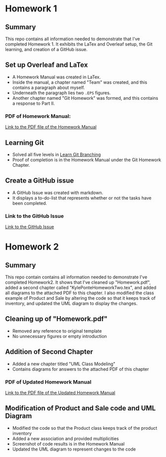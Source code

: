 # Homework 1 

## Summary
This repo contains all information needed to demonstrate that I've completed Homework 1. It exhibits the LaTex and Overleaf setup, the Git learning, and creation of a GitHub issue.

## Set up Overleaf and LaTex
- A Homework Manual was created in LaTex.
- Inside the manual, a chapter named "Team" was created, and this contains a paragraph about myself.
- Underneath the paragraph lies two `.EPS` figures.
- Another chapter named "Git Homework" was formed, and this contains a response to Part II.

### PDF of Homework Manual:
[Link to the PDF file of the Homework Manual](https://github.com/kyleponte/Homework1/blob/main/Homework1.pdf)

## Learning Git
- Solved all five levels in [Learn Git Branching](https://learngitbranching.js.org/)
- Proof of completion is in the Homework Manual under the Git Homework Chapter. 

## Create a GitHub issue
- A GitHub Issue was created with markdown.
- It displays a to-do-list that represents whether or not the tasks have been completed.

### Link to the GitHub Issue
[Link to the GitHub Issue](https://github.com/habodoni/Homework1-Todo-List/issues/1)

# Homework 2

## Summary
This repo contain contains all information needed to demonstrate I've completed Homework2. It shows that I've cleaned up "Homework.pdf", added a second chapter called "KylePonteHomeworkTwo.tex", and added all diagrams to the attached PDF to this chapter. I also modified the class example of Product and Sale by altering the code so that it keeps track of inventory, and updated the UML diagram to display the changes.

## Cleaning up of "Homework.pdf"
- Removed any reference to original template
- No unnecessary figures or empty introduction

## Addition of Second Chapter
- Added a new chapter titled "UML Class Modeling"
- Contains diagrams for answers to the attached PDF of this chapter

### PDF of Updated Homework Manual
[Link to the PDF file of the Updated Homework Manual](https://github.com/kyleponte/Homework1/blob/main/Homework2.pdf)

## Modification of Product and Sale code and UML Diagram
- Modified the code so that the Product class keeps track of the product inventory
- Added a new association and provided multiplicities
- Screenshot of code results is in the Homework Manual
- Updated the UML diagram to represent changes to the code



